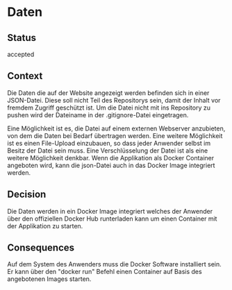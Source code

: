 # Daten

## Status

accepted

## Context

Die Daten die auf der Website angezeigt werden befinden sich in einer JSON-Datei. Diese soll nicht Teil des Repositorys sein, damit der Inhalt vor fremdem Zugriff geschützt ist.
Um die Datei nicht mit ins Repository zu pushen wird der Dateiname in der .gitignore-Datei eingetragen.

Eine Möglichkeit ist es, die Datei auf einem externen Webserver anzubieten, von dem die Daten bei Bedarf übertragen werden.
Eine weitere Möglichkeit ist es einen File-Upload einzubauen, so dass jeder Anwender selbst im Besitz der Datei sein muss.
Eine Verschlüsselung der Datei ist als eine weitere Möglichkeit denkbar.
Wenn die Applikation als Docker Container angeboten wird, kann die json-Datei auch in das Docker Image integriert werden.


## Decision
Die Daten werden in ein Docker Image integriert welches der Anwender über den offiziellen Docker Hub runterladen kann um
einen Container mit der Applikation zu starten.




## Consequences
Auf dem System des Anwenders muss die Docker Software installiert sein. Er kann über den "docker run" Befehl einen Container
auf Basis des angebotenen Images starten.

